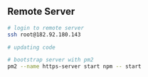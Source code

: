 ## Remote Server

```bash
# login to remote server
ssh root@182.92.180.143

# updating code

# bootstrap server with pm2
pm2 --name https-server start npm -- start
```
